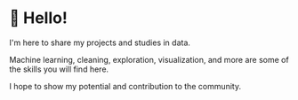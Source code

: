 # 👋 Hello!

I'm here to share my projects and studies in data.  

Machine learning, cleaning, exploration, visualization, and more are some of the skills you will find here.  

I hope to show my potential and contribution to the community.
